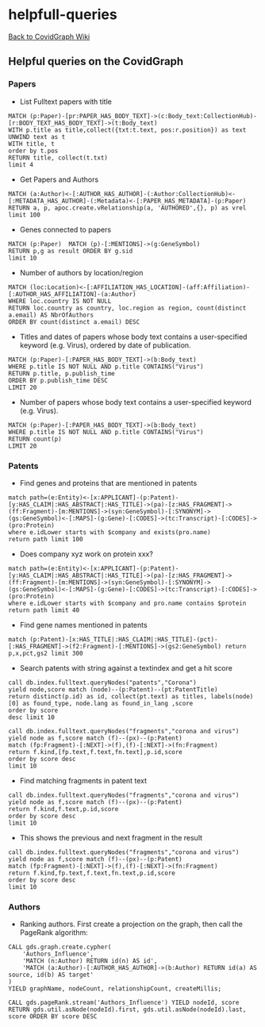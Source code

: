 # helpfull-queries

[Back to CovidGraph Wiki](https://github.com/covidgraph/documentation/wiki)

## Helpful queries on the CovidGraph

### Papers

* List Fulltext papers with title

```text
MATCH (p:Paper)-[pr:PAPER_HAS_BODY_TEXT]->(c:Body_text:CollectionHub)-[r:BODY_TEXT_HAS_BODY_TEXT]->(t:Body_text)
WITH p.title as title,collect({txt:t.text, pos:r.position}) as text
UNWIND text as t
WITH title, t
order by t.pos
RETURN title, collect(t.txt) 
limit 4
```

* Get Papers and Authors

```text
MATCH (a:Author)<-[:AUTHOR_HAS_AUTHOR]-(:Author:CollectionHub)<-[:METADATA_HAS_AUTHOR]-(:Metadata)<-[:PAPER_HAS_METADATA]-(p:Paper)
RETURN a, p, apoc.create.vRelationship(a, 'AUTHORED',{}, p) as vrel 
limit 100
```

* Genes connected to papers

```text
MATCH (p:Paper)  MATCH (p)-[:MENTIONS]->(g:GeneSymbol)
RETURN p,g as result ORDER BY g.sid
limit 10
```

* Number of authors by location/region

```text
MATCH (loc:Location)<-[:AFFILIATION_HAS_LOCATION]-(aff:Affiliation)-[:AUTHOR_HAS_AFFILIATION]-(a:Author) 
WHERE loc.country IS NOT NULL 
RETURN loc.country as country, loc.region as region, count(distinct a.email) AS NbrOfAuthors 
ORDER BY count(distinct a.email) DESC
```

* Titles and dates of papers whose body text contains a user-specified keyword \(e.g. Virus\), ordered by date of publication. 

```text
MATCH (p:Paper)-[:PAPER_HAS_BODY_TEXT]->(b:Body_text)  
WHERE p.title IS NOT NULL AND p.title CONTAINS("Virus") 
RETURN p.title, p.publish_time 
ORDER BY p.publish_time DESC 
LIMIT 20
```

* Number of papers whose body text contains a user-specified keyword \(e.g. Virus\).

```text
MATCH (p:Paper)-[:PAPER_HAS_BODY_TEXT]->(b:Body_text)  
WHERE p.title IS NOT NULL AND p.title CONTAINS("Virus") 
RETURN count(p)
LIMIT 20
```

### Patents

* Find genes and proteins that are mentioned in patents

```text
match path=(e:Entity)<-[x:APPLICANT]-(p:Patent)-[y:HAS_CLAIM|:HAS_ABSTRACT|:HAS_TITLE]->(pa)-[z:HAS_FRAGMENT]->(ff:Fragment)-[m:MENTIONS]->(syn:GeneSymbol)-[:SYNONYM]->(gs:GeneSymbol)<-[:MAPS]-(g:Gene)-[:CODES]->(tc:Transcript)-[:CODES]->(pro:Protein)
where e.idLower starts with $company and exists(pro.name)
return path limit 100
```

* Does company xyz work on protein xxx?

```text
match path=(e:Entity)<-[x:APPLICANT]-(p:Patent)-[y:HAS_CLAIM|:HAS_ABSTRACT|:HAS_TITLE]->(pa)-[z:HAS_FRAGMENT]->(ff:Fragment)-[m:MENTIONS]->(syn:GeneSymbol)-[:SYNONYM]->(gs:GeneSymbol)<-[:MAPS]-(g:Gene)-[:CODES]->(tc:Transcript)-[:CODES]->(pro:Protein)
where e.idLower starts with $company and pro.name contains $protein
return path limit 40
```

* Find gene names mentioned in patents

```text
match (p:Patent)-[x:HAS_TITLE|:HAS_CLAIM|:HAS_TITLE]-(pct)-[:HAS_FRAGMENT]->(f2:Fragment)-[:MENTIONS]->(gs2:GeneSymbol) return p,x,pct,gs2 limit 300
```

* Search patents with string against a textindex and get a hit score

```text
call db.index.fulltext.queryNodes("patents","Corona") 
yield node,score match (node)--(p:Patent)--(pt:PatentTitle)
return distinct(p.id) as id, collect(pt.text) as titles, labels(node)[0] as found_type, node.lang as found_in_lang ,score
order by score
desc limit 10
```

```text
call db.index.fulltext.queryNodes("fragments","corona and virus") 
yield node as f,score match (f)--(px)--(p:Patent) 
match (fp:Fragment)-[:NEXT]->(f),(f)-[:NEXT]->(fn:Fragment) 
return f.kind,[fp.text,f.text,fn.text],p.id,score 
order by score desc 
limit 10
```

* Find matching fragments in patent text

```text
call db.index.fulltext.queryNodes("fragments","corona and virus") 
yield node as f,score match (f)--(px)--(p:Patent) 
return f.kind,f.text,p.id,score 
order by score desc 
limit 10
```

* This shows the previous and next fragment in the result 

```text
call db.index.fulltext.queryNodes("fragments","corona and virus") 
yield node as f,score match (f)--(px)--(p:Patent) 
match (fp:Fragment)-[:NEXT]->(f),(f)-[:NEXT]->(fn:Fragment) 
return f.kind,fp.text,f.text,fn.text,p.id,score 
order by score desc 
limit 10
```

### Authors

* Ranking authors. First create a projection on the graph, then call the PageRank algorithm:

```text
CALL gds.graph.create.cypher(
    'Authors_Influence',
    'MATCH (n:Author) RETURN id(n) AS id',
    'MATCH (a:Author)-[:AUTHOR_HAS_AUTHOR]->(b:Author) RETURN id(a) AS source, id(b) AS target'
)
YIELD graphName, nodeCount, relationshipCount, createMillis;
```

```text
CALL gds.pageRank.stream('Authors_Influence') YIELD nodeId, score RETURN gds.util.asNode(nodeId).first, gds.util.asNode(nodeId).last, score ORDER BY score DESC
```

